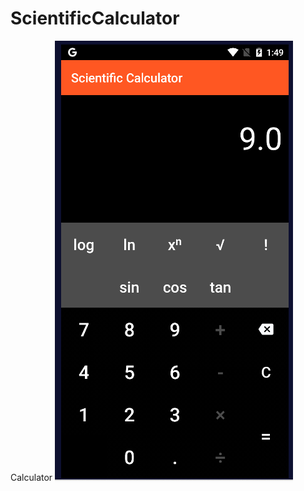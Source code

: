# ScientificCalculator
Calculator
![alt text](https://github.com/kotaangin80/ScientificCalculator/blob/master/hasil.PNG)
